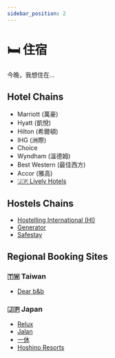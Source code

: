 ```yaml
---
sidebar_position: 2
---
```


# 🛏️ 住宿

今晚，我想住在...

## Hotel Chains

- Marriott (萬豪)
- Hyatt (凱悅)
- Hilton (希爾頓)
- IHG (洲際)
- Choice
- Wyndham (溫德姆)
- Best Western (最佳西方)
- Accor (雅高)
- [🇯🇵 Lively Hotels](https://www.livelyhotels.com)

## Hostels Chains

- [Hostelling International (HI)](https://hihostels.com)
- [Generator](https://staygenerator.com)
- [Safestay](https://www.safestay.com)

## Regional Booking Sites

### 🇹🇼 Taiwan

- [Dear b&b](https://dearbnb.com)

### 🇯🇵 Japan

- [Relux](https://rlx.jp)
- [Jalan](https://www.jalan.net)
- [一休](https://www.ikyu.com)
- [Hoshino Resorts](https://www.hoshinoresorts.com/en/)
